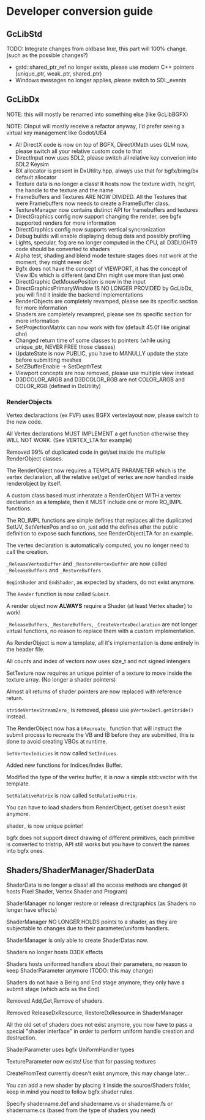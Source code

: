 # Developer conversion guide

## GcLibStd
TODO: Integrate changes from oldbase lnxr, this part will 100% change. (such as the possible changes?)

- gstd::shared_ptr_ref no longer exists, please use modern C++ pointers (unique_ptr, weak_ptr, shared_ptr)
- Windows messages no longer applies, please switch to SDL_events

## GcLibDx
NOTE: this will mostly be renamed into something else (like GcLibBGFX)

NOTE: DInput will mostly receive a refactor anyway, I'd prefer seeing a virtual key management like Godot/UE4

- All DirectX code is now on top of BGFX, DirectXMath uses GLM now, please switch all your relative custom code to that
- DirectInput now uses SDL2, please switch all relative key converion into SDL2 Keysim
- BX allocator is present in DxUtility.hpp, always use that for bgfx/bimg/bx default allocator
- Texture data is no longer a class! It hosts now the texture width, height, the handle to the texture and the name
- FrameBuffers and Textures ARE NOW DIVIDED. All the Textures that were Framebuffers now needs to create a FrameBuffer class.
- TextureManager now contains distinct API for framebuffers and textures
- DirectGraphics config now support changing the render, see bgfx supported renders for more information
- DirectGraphics config now supports vertical syncronization
- Debug builds will enable displaying debug data and possibly profiling
- Lights, specular, fog are no longer computed in the CPU, all D3DLIGHT9 code should be converted to shaders
- Alpha test, shading and blend mode texture stages does not work at the moment, they might never do?
- Bgfx does not have the concept of VIEWPORT, it has the concept of View IDs which is different (and Dhn might use more than just one)
- DirectGraphic GetMousePosition is now in the input
- DirectGraphicsPrimaryWindow IS NO LONGER PROVIDED by GcLibDx, you will find it inside the backend implementations
- RenderObjects are completely revamped, please see its specific section for more information
- Shaders are completely revampred, please see its specific section for more information
- SetProjectionMatrix can now work with fov (default 45.0f like original dhn)
- Changed return time of some classes to pointers (while using unique_ptr, NEVER FREE those classes)
- UpdateState is now PUBLIC, you have to MANULLY update the state before submitting meshes
- SetZBufferEnable -> SetDepthTest
- Viewport concepts are now removed, please use multiple view instead
- D3DCOLOR_ARGB and D3DCOLOR_RGB are not COLOR_ARGB and COLOR_RGB (defined in DxUtility)

### RenderObjects
Vertex declaractions (ex FVF) uses BGFX vertexlayout now, please switch to the new code.

All Vertex declarations MUST IMPLEMENT a get function otherwise they WILL NOT WORK. (See VERTEX_LTA for example)

Removed 99% of duplicated code in get/set inside the multiple RenderObject classes.

The RenderObject now requires a TEMPLATE PARAMETER which is the vertex declaration, all the
relative set/get of vertex are now handled inside renderobject by itself.

A custom class based must inheratate a RenderObject WITH a vertex declaration as a template, then
it MUST include one or more RO_IMPL functions.

The RO_IMPL functions are simple defines that replaces all the duplicated SetUV, SetVertexPos and so on,
just add the defines after the public definition to expose such functions, see RenderObjectLTA for an example.

The vertex declaration is automatically computed, you no longer need to call the creation.

`_ReleaseVertexBuffer` and `_RestoreVertexBuffer` are now called `_ReleaseBuffers` and `_RestoreBuffers`

`BeginShader` and `EndShader`, as expected by shaders, do not exist anymore.

The `Render` function is now called `Submit`.

A render object now **ALWAYS** require a Shader (at least Vertex shader) to work!

`_ReleaseBuffers`, `_RestoreBuffers`, `_CreateVertexDeclaration` are not longer virtual functions, no reason to
replace them with a custom implementation.

As RenderObject is now a template, all it's implementation is done entirely in the header file.

All counts and index of vectors now uses size_t and not signed intengers

SetTexture now requires an unique pointer of a texture to move inside the texture array. (No longer a shader pointers)

Almost all returns of shader pointers are now replaced with reference return.

`strideVertexStreamZero_` is removed, please use `pVertexDecl.getStride()` instead.

The RenderObject now has a `bRecreate_` function that will instruct the submit process to recreate the
VB and IB before they are submitted, this is done to avoid creating VBOs at runtime.

`SetVertexIndicies` is now called `SetIndices`.

Added new functions for Indices/Index Buffer.

Modified the type of the vertex buffer, it is now a simple std::vector with the template.

`SetRalativeMatrix` is now called `SetRalativeMatrix`.

You can have to load shaders from RenderObject, get/set doesn't exist anymore.

shader_ is now unique pointer!

bgfx does not support direct drawing of different primitives, each primitive is converted to tristrip, API still works but you have to convert the names into bgfx ones.

## Shaders/ShaderManager/ShaderData

ShaderData is no longer a class! all the access methods are changed (it hosts Pixel Shader, Vertex Shader and Program)

ShaderManager no longer restore or release directgraphics (as Shaders no longer have effects)

ShaderManager NO LONGER HOLDS points to a shader, as they are subjectable to changes due to their parameter/uniform handlers.

ShaderManager is only able to create ShaderDatas now.

Shaders no longer hosts D3DX effects

Shaders hosts uniformed handlers about their parameters, no reason to keep ShaderParameter anymore (TODO: this may change)

Shaders do not have a Being and End stage anymore, they only have a submit stage (which acts as the End)

Removed Add,Get,Remove of shaders.

Removed ReleaseDxResource, RestoreDxResource in ShaderManager

All the old set of shaders does not exist anymore, you now have to pass a special "shader interface" in order
to perform uniform handle creation and destruction.

ShaderParameter uses bgfx UniformHandler types

TextureParameter now exists! Use that for passing textures

CreateFromText currently doesn't exist anymore, this may change later...

You can add a new shader by placing it inside the source/Shaders folder, keep in mind you need to follow bgfx shader rules.

Specify shadername.def and shadername.vs or shadername.fs or shadername.cs (based from the type of shaders you need)
